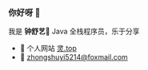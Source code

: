 ### 你好呀 👋 

我是 **钟舒艺🐾**  Java 全栈程序员，乐于分享

- 🔗 个人网站 [灵.top](灵.top)
- 📧 zhongshuyi5214@foxmail.com



<!--
**zhongshuyi/zhongshuyi** is a ✨ _special_ ✨ repository because its `README.md` (this file) appears on your GitHub profile.

Here are some ideas to get you started:

- 🔭 I’m currently working on ...
- 🌱 I’m currently learning ...
- 👯 I’m looking to collaborate on ...
- 🤔 I’m looking for help with ...
- 💬 Ask me about ...
- 📫 How to reach me: ...
- 😄 Pronouns: ...
- ⚡ Fun fact: ...
-->
